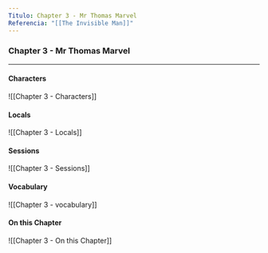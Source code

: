 ```yaml
---
Titulo: Chapter 3 - Mr Thomas Marvel
Referencia: "[[The Invisible Man]]"
---
```

### Chapter 3 - Mr Thomas Marvel
---
#### Characters
![[Chapter 3 - Characters]]
#### Locals
![[Chapter 3 - Locals]]
#### Sessions
![[Chapter 3 - Sessions]]
#### Vocabulary
![[Chapter 3 - vocabulary]]
#### On this Chapter
![[Chapter 3 - On this Chapter]]